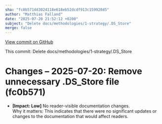 ```yaml
---
sha: "fc0b571dd3024118e618eb52dcdf913c159928d5"
author: "Matthias Falland"
date: "2025-07-20 21:52:12 +0200"
subject: "Delete docs/methodologies/1-strategy/.DS_Store"
merge: false
---
```


[View commit on GitHub](https://github.com/TheTrustedAdvisor/FabricAdoptionFramework/commit/fc0b571dd3024118e618eb52dcdf913c159928d5)

This commit: Delete docs/methodologies/1-strategy/.DS_Store

# Changes – 2025-07-20: Remove unnecessary .DS_Store file (fc0b571)

- **[Impact: Low]** No reader-visible documentation changes.  
Why it matters: This indicates that there were no significant updates or changes to the documentation that would affect readers.
